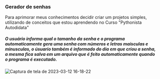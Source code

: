### Gerador de senhas

<p>Para aprimorar meus conhecimentos decidir criar um projetos simples, utilizando de conceitos que estou aprendendo no Curso "Pythonista Autodidata"</p>

<h5>O usuário informa qual o tamanho da senha e o programa automaticamente gera uma senha com números e letras maísculas e minusculas, o úsuario também é informado do dia em que criou a senha, a mesma fica salva em um arquivo que é feito automaticamente quando o programa é executado.</h5>

![Captura de tela de 2023-03-12 16-18-22](https://user-images.githubusercontent.com/127686513/224567701-8d6a52e3-9505-451c-8ad2-bd7d208300c6.png)
